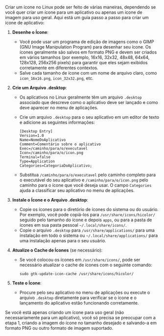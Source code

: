 Criar um ícone no Linux pode ser feito de várias maneiras, dependendo se você quer criar um ícone para um aplicativo ou apenas um ícone de imagem para uso geral. Aqui está um guia passo a passo para criar um ícone de aplicativo:

1. **Desenhe o Ícone**:
   - Você pode usar um programa de edição de imagens como o GIMP (GNU Image Manipulation Program) para desenhar seu ícone. Os ícones geralmente são salvos em formato PNG e devem ser criados em vários tamanhos (por exemplo, 16x16, 32x32, 48x48, 64x64, 128x128, 256x256 pixels) para garantir que eles sejam exibidos corretamente em diferentes contextos.
   - Salve cada tamanho de ícone com um nome de arquivo claro, como `icon_16x16.png`, `icon_32x32.png`, etc.

2. **Crie um Arquivo .desktop**:
   - Os aplicativos no Linux geralmente têm um arquivo `.desktop` associado que descreve como o aplicativo deve ser lançado e como deve aparecer no menu de aplicações.
   - Crie um arquivo `.desktop` para o seu aplicativo em um editor de texto e adicione as seguintes informações:

     ```
     [Desktop Entry]
     Version=1.0
     Name=NomeDoAplicativo
     Comment=Comentário sobre o aplicativo
     Exec=/caminho/para/o/executavel
     Icon=/caminho/para/o/icon.png
     Terminal=false
     Type=Application
     Categories=CategoriaDoAplicativo;
     ```

   - Substitua `/caminho/para/o/executavel` pelo caminho completo para o executável do seu aplicativo e `/caminho/para/o/icon.png` pelo caminho para o ícone que você deseja usar. O campo `Categories` ajuda a classificar seu aplicativo no menu de aplicações.

3. **Instale o Ícone e o Arquivo .desktop**:
   - Copie os ícones para o diretório de ícones do sistema ou do usuário. Por exemplo, você pode copiá-los para `/usr/share/icons/hicolor/` seguido pelo tamanho do ícone e depois `apps`, ou para a pasta de ícones em sua pasta pessoal `~/.local/share/icons/`.
   - Copie o arquivo `.desktop` para `/usr/share/applications/` para uma instalação em todo o sistema ou `~/.local/share/applications/` para uma instalação apenas para o seu usuário.

4. **Atualize o Cache de Ícones** (se necessário):
   - Se você colocou os ícones em `/usr/share/icons/`, pode ser necessário atualizar o cache de ícones com o seguinte comando:

     ```
     sudo gtk-update-icon-cache /usr/share/icons/hicolor/
     ```

5. **Teste o Ícone**:
   - Procure pelo seu aplicativo no menu de aplicações ou execute o arquivo `.desktop` diretamente para verificar se o ícone e o lançamento do aplicativo estão funcionando corretamente.

Se você está apenas criando um ícone para uso geral (não necessariamente para um aplicativo), você só precisa se preocupar com a etapa 1, criando a imagem do ícone no tamanho desejado e salvando-a em formato PNG ou outro formato de imagem suportado.

